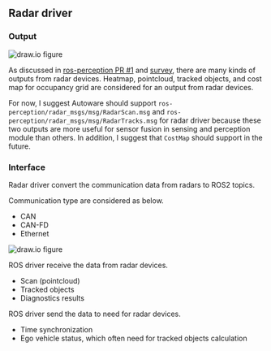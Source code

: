 

## Radar driver

### Output

![draw.io figure](https://raw.githubusercontent.com/scepter914/autoware-radar-architecture-proposal/main/sensing/figure/radar_driver.drawio.svg)

As discussed in [ros-perception PR #1](https://github.com/ros-perception/radar_msgs/pull/1) and [survey](https://github.com/radarAaron/radar_msgs/blob/master/ROS%20Message%20format%20comparison.xlsx), there are many kinds of outputs from radar devices.
Heatmap, pointcloud, tracked objects, and cost map for occupancy grid are considered for an output from radar devices.

For now, I suggest Autoware should support `ros-perception/radar_msgs/msg/RadarScan.msg` and `ros-perception/radar_msgs/msg/RadarTracks.msg` for radar driver because these two outputs are more useful for sensor fusion in sensing and perception module than others.
In addition, I suggest that `CostMap` should support in the future.

### Interface

Radar driver convert the communication data from radars to ROS2 topics.

Communication type are considered as below.

- CAN
- CAN-FD
- Ethernet

![draw.io figure](https://raw.githubusercontent.com/scepter914/autoware-radar-architecture-proposal/main/sensing/figure/radar_communication.drawio.svg)

ROS driver receive the data from radar devices.

- Scan (pointcloud)
- Tracked objects
- Diagnostics results

ROS driver send the data to need for radar devices.

- Time synchronization
- Ego vehicle status, which often need for tracked objects calculation
